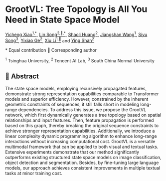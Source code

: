 # GrootVL: Tree Topology is All You Need in State Space Model
[Yicheng Xiao<sup><span>1,*</span></sup>](https://easonxiao-888.github.io/), [Lin Song<sup><span>2,📧,*</span></sup>](https://linsong.info/), [Shaoli Huang<sup>2</sup>](https://scholar.google.com/citations?user=o31BPFsAAAAJ&hl=en&oi=ao), [Jiangshan Wang<sup><span>1</span></sup>](https://scholar.google.com/citations?hl=en&user=HoKoCv0AAAAJ), [Siyu Song<sup><span>3</span></sup>](), [Yixiao Ge<sup><span>2</span></sup>](http://geyixiao.com/), [Xiu Li<sup><span>1,📧</span></sup>](https://www.sigs.tsinghua.edu.cn/lx/main.htm) and [Ying Shan<sup><span>2</span></sup>](https://scholar.google.com/citations?user=4oXBp9UAAAAJ&hl=en)

\* Equal contribution  📧 Corresponding author

<sup>1</sup> Tsinghua University, <sup>2</sup> Tencent AI Lab, <sup>3</sup> South China Normal University

## 📖 Abstract
The state space models, employing recursively propagated features, demonstrate strong representation capabilities comparable to Transformer models and superior efficiency. However, constrained by the inherent geometric constraints of sequences, it still falls short in modeling long-range dependencies. To address this issue, we propose the GrootVL network, which first dynamically generates a tree topology based on spatial relationships and input features. Then, feature propagation is performed based on this graph, thereby breaking the original sequence constraints to achieve stronger representation capabilities. Additionally, we introduce a linear complexity dynamic programming algorithm to enhance long-range interactions without increasing computational cost. GrootVL is a versatile multimodal framework that can be applied to both visual and textual tasks. Extensive experiments demonstrate that our method significantly outperforms existing structured state space models on image classification, object detection and segmentation. Besides, by fine-tuning large language models, our approach achieves consistent improvements in multiple textual tasks at minor training cost.
